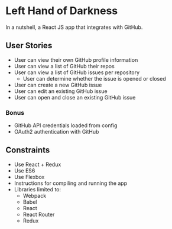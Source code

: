# Left Hand of Darkness

In a nutshell, a React JS app that integrates with GitHub.

## User Stories

* User can view their own GitHub profile information
* User can view a list of GitHub their repos
* User can view a list of GitHub issues per repository
  * User can determine whether the issue is opened or closed
* User can create a new GitHub issue
* User can edit an existing GitHub issue
* User can open and close an existing GitHub issue

### Bonus

* GitHub API credentials loaded from config
* OAuth2 authentication with GitHub

## Constraints

* Use React + Redux
* Use ES6
* Use Flexbox
* Instructions for compiling and running the app
* Libraries limited to:
  * Webpack
  * Babel
  * React
  * React Router
  * Redux


